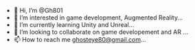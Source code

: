 - 👋 Hi, I’m @Gh801
- 👀 I’m interested in game development, Augmented Reality...
- 🌱 I’m currently learning Unity and Unreal...
- 💞️ I’m looking to collaborate on game developement and AR ...
- 📫 How to reach me ghosteye80@gmail.com...

<!---
Gh801/Gh801 is a ✨ special ✨ repository because its `README.md` (this file) appears on your GitHub profile.
You can click the Preview link to take a look at your changes.
--->
